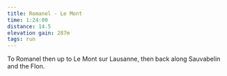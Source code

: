 ```yaml
---
title: Romanel - Le Mont
time: 1:24:00
distance: 14.5
elevation gain: 287m
tags: run
---
```


To Romanel then up to Le Mont sur Lausanne, then back along Sauvabelin and the Flon.
